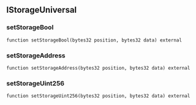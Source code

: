 ## IStorageUniversal

### setStorageBool

```solidity
function setStorageBool(bytes32 position, bytes32 data) external
```

### setStorageAddress

```solidity
function setStorageAddress(bytes32 position, bytes32 data) external
```

### setStorageUint256

```solidity
function setStorageUint256(bytes32 position, bytes32 data) external
```

